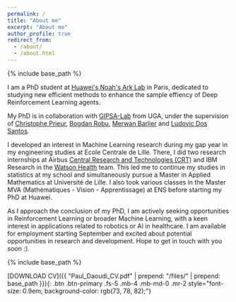 ```yaml
---
permalink: /
title: "About me"
excerpt: "About me"
author_profile: true
redirect_from: 
  - /about/
  - /about.html
---
```


{% include base_path %}

I am a PhD student at [Huawei's Noah's Ark Lab](http://dev3.noahlab.com.hk) in Paris, dedicated to studying new efficient methods to enhance the sample effiency of Deep Reinforcement Learning agents. 

My PhD is in collaboration with [GIPSA-Lab](https://www.gipsa-lab.grenoble-inp.fr) from UGA, under the supervision of [Christophe Prieur](https://www.gipsa-lab.grenoble-inp.fr/~christophe.prieur/index.html), [Bogdan Robu](https://www.univ-grenoble-alpes.fr/bogdan-robu-541471.kjsp?RH=UAINTERFR_ANN), [Merwan Barlier](https://scholar.google.com/citations?user=LTA3ETQAAAAJ&hl=fr) and [Ludovic Dos Santos](https://scholar.google.fr/citations?user=TNPp0cwAAAAJ&hl=fr).


I developed an interest in Machine Learning research during my gap year in my engineering studies at Ecole Centrale de Lille. There, I did two research internships at Airbus [Central Research and Technologies (CRT)](https://www.airbus.com/en/innovation/industry-4-0/artificial-intelligence) and IBM Research in the [Watson Health](https://www.ibm.com/industries/healthcare) team. This led me to continue my studies in statistics at my school and simultaneously pursue a Master in Applied Mathematics at Université de Lille. I also took various classes in the Master MVA (Mathématiques - Vision - Apprentissage) at ENS before starting my PhD at Huawei.


<!-- Outside of this, my interests are mainly related to outdoor activities, where I have recently developed an interest in running, hopefully leading to Triathlons next year. -->


As I approach the conclusion of my PhD, I am actively seeking opportunities in Reinforcement Learning or broader Machine Learning, with a keen interest in applications related to robotics or AI in healthcare. I am available for employment starting September and excited about potential opportunities in research and development. Hope to get in touch with you soon :).


{% include base_path %}


[DOWNLOAD CV]({{ "Paul_Daoudi_CV.pdf" | prepend: "/files/" | prepend: base_path }}){: .btn .btn-primary .fs-5 .mb-4 .mb-md-0 .mr-2 style="font-size: 0.9em; background-color: rgb(73, 78, 82);"}

